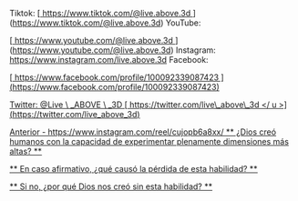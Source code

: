 Tiktok:
[<u> https://www.tiktok.com/@live.above.3d </u>] (https://www.tiktok.com/@live.above.3d)   YouTube:

[<u> https://www.youtube.com/@live.above.3d </u>] (https://www.youtube.com/@live.above.3d)   Instagram: <https://www.instagram.com/live.above.3d>
Facebook:

[<u> https://www.facebook.com/profile/100092339087423 </US> ] (https://www.facebook.com/profile/100092339087423)

Twitter: @Live \ _ABOVE \ _3D
[<U> https://twitter.com/live\_above\_3d </ u >] (https://twitter.com/live_above_3d)

Anterior - https://www.instagram.com/reel/cujopb6a8xx/
** ¿Dios creó humanos con la capacidad de experimentar plenamente dimensiones más altas? **

** En caso afirmativo, ¿qué causó la pérdida de esta habilidad? **

** Si no, ¿por qué Dios nos creó sin esta habilidad? **

